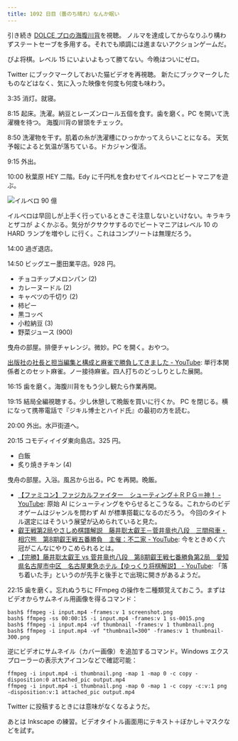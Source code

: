 ```yaml
---
title: 1092 日目（曇のち晴れ）なんか眠い
---
```


引き続き [DOLCE プロの海腹川背](https://www.youtube.com/watch?v=VCFKKUBsx6U)を視聴。
ノルマを達成してからなりふり構わずステートセーブを多用する。それでも順調には進まないアクションゲームだ。

ぴよ将棋。レベル 15 にいよいよもって勝てない。今晩はついにゼロ。

Twitter にブックマークしておいた猫ビデオを再視聴。
新たにブックマークしたものなどはなく、気に入った映像を何度も何度も味わう。

3:35 消灯。就寝。

8:15 起床。洗濯。納豆とレーズンロール五個を食す。歯を磨く。PC を開いて洗濯機を待つ。
海腹川背の冒頭をチェック。

8:50 洗濯物を干す。肌着の糸が洗濯槽にひっかかってえらいことになる。
天気予報によると気温が落ちている。ドカジャン復活。

9:15 外出。

10:00 秋葉原 HEY 二階。Edy に千円札を食わせてイルベロとビートマニアを遊ぶ。

![イルベロ 90 億](https://pbs.twimg.com/media/FuYT9slaQAA1f0f?format=jpg&name=small)

イルベロは早回しが上手く行っているときこそ注意しないといけない。キラキラとザコが
よくかぶる。気分がクサクサするのでビートマニアはレベル 10 の HARD ランプを増やし
に行く。これはコンプリートは無理だろう。

14:00 過ぎ退店。

14:50 ビッグエー墨田業平店。928 円。

* チョコチップメロンパン (2)
* カレーヌードル (2)
* キャベツの千切り (2)
* 柿ピー
* 黒コッペ
* 小粒納豆 (3)
* 野菜ジュース (900)

曳舟の部屋。排便チャレンジ。微妙。PC を開く。おやつ。

[出版社の社長と担当編集と構成と麻雀で勝負してきました - YouTube](https://www.youtube.com/watch?v=cwLQjmMrYaw):
単行本関係者とのセット麻雀。ノー接待麻雀。四人打ちのどっしりとした展開。

16:15 歯を磨く。海腹川背をもう少し観たら作業再開。

19:15 結局全編視聴する。少し休憩して晩飯を買いに行くか。
PC を閉じる。横になって携帯電話で『ジキル博士とハイド氏』の最初の方を読む。

20:00 外出。水戸街道へ。

20:15 コモディイイダ東向島店。325 円。

* 白飯
* 炙り焼きチキン (4)

曳舟の部屋。入浴。風呂から出る。PC を再開。晩飯。

* [【ファミコン】ファジカルファイター　シューティング＋ＲＰＧ＝神！ - YouTube](https://www.youtube.com/watch?v=bgA4XcVi2gE):
  原始 AI にシューティングをやらせるとこうなる。これからのビデオゲームはジャンルを問わず AI が標準搭載になるのだろう。
  今回のタイトル選定にはそういう展望が込められていると見た。
* [叡王戦第2局やさしめ棋譜解説　藤井聡太叡王－菅井竜也八段　三間飛車・相穴熊　第8期叡王戦五番勝負　主催：不二家 - YouTube](https://www.youtube.com/watch?v=B-LXquEI_XU):
  今をときめく六冠がこんなにやりこめられるとは。
* [【完勝】藤井聡太叡王 vs 菅井竜也八段　第8期叡王戦七番勝負第2局　愛知県名古屋市中区　名古屋東急ホテル【ゆっくり将棋解説】 - YouTube](https://www.youtube.com/watch?v=2721qk2g9zM):
  「落ち着いた手」というのが先手と後手とで出現に開きがあるようだ。

22:15 歯を磨く。忘れぬうちに FFmpeg の操作を二種類覚えておこう。まずはビデオからサムネイル用画像を得るコマンド：

```console
bash$ ffmpeg -i input.mp4 -frames:v 1 screenshot.png
bash$ ffmpeg -ss 00:00:15 -i input.mp4 -frames:v 1 ss-0015.png
bash$ ffmpeg -i input.mp4 -vf thumbnail -frames:v 1 thumbnail.png
bash$ ffmpeg -i input.mp4 -vf "thumbnail=300" -frames:v 1 thumbnail-300.png
```

逆にビデオにサムネイル（カバー画像）を追加するコマンド。Windows エクスプローラーの表示大アイコンなどで確認可能：

```console
ffmpeg -i input.mp4 -i thumbnail.png -map 1 -map 0 -c copy -disposition:0 attached_pic output.mp4
ffmpeg -i input.mp4 -i thumbnail.png -map 0 -map 1 -c copy -c:v:1 png -disposition:v:1 attached_pic output.mp4
```

Twitter に投稿するときには意味がなくなるようだ。

あとは Inkscape の練習。ビデオタイトル画面用にテキスト＋ぼかし＋マスクなどを試す。
